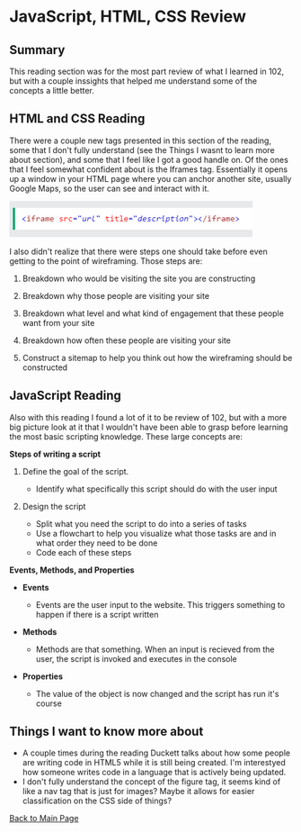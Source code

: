 # JavaScript, HTML, CSS Review

## **Summary**

This reading section was for the most part review of what I learned in 102, but with a couple inssights that helped me understand some of the concepts a little better.

## **HTML and CSS Reading**

There were a couple new tags presented in this section of the reading, some that I don't fully understand (see the Things I wasnt to learn more about section), and some that I feel like I got a good handle on. Of the ones that I feel somewhat confident about is the Iframes tag. Essentially it opens up a window in your HTML page where you can anchor another site, usually Google Maps, so the user can see and interact with it.

![iframe screengrab](iframe.png 'title text')

I also didn't realize that there were steps one should take before even getting to the point of wireframing. Those steps are:

1. Breakdown who would be visiting the site you are constructing

2. Breakdown why those people are visiting your site

3. Breakdown what level and what kind of engagement that these people want from your site

4. Breakdown how often these people are visiting your site

5. Construct a sitemap to help you think out how the wireframing should be constructed

## **JavaScript Reading**

Also with this reading I found a lot of it to be review of 102, but with a more big picture look at it that I wouldn't have been able to grasp before learning the most basic scripting knowledge. These large concepts are:

**Steps of writing a script**

1. Define the goal of the script.
    * Identify what specifically this script should do with the user input

2. Design the script
    * Split what you need the script to do into a series of tasks
    * Use a flowchart to help you visualize what those tasks are and in what order they need to be done
    * Code each of these steps

**Events, Methods, and Properties**

* **Events**
  * Events are the user input to the website. This triggers something to happen if there is a script written

* **Methods**
  * Methods are that something. When an input is recieved from the user, the script is invoked and executes in the console

* **Properties**
  * The value of the object is now changed and the script has run it's course

## **Things I want to know more about**

* A couple times during the reading Duckett talks about how some people are writing code in HTML5 while it is still being created. I'm interestyed how someone writes code in a language that is actively being updated.
* I don't fully understand the concept of the figure tag, it seems kind of like a nav tag that is just for images? Maybe it allows for easier classification on the CSS side of things?

[Back to Main Page](README.md)
